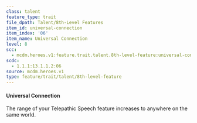 ```yaml
---
class: talent
feature_type: trait
file_dpath: Talent/8th-Level Features
item_id: universal-connection
item_index: '06'
item_name: Universal Connection
level: 8
scc:
  - mcdm.heroes.v1:feature.trait.talent.8th-level-feature:universal-connection
scdc:
  - 1.1.1:13.1.1.2:06
source: mcdm.heroes.v1
type: feature/trait/talent/8th-level-feature
---
```


#### Universal Connection

The range of your Telepathic Speech feature increases to anywhere on the same world.
